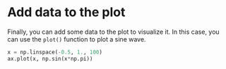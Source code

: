 # Add data to the plot

Finally, you can add some data to the plot to visualize it. In this case, you can use the `plot()` function to plot a sine wave.

```python
x = np.linspace(-0.5, 1., 100)
ax.plot(x, np.sin(x*np.pi))
```

#
